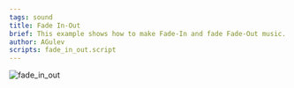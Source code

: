 ```yaml
---
tags: sound
title: Fade In-Out
brief: This example shows how to make Fade-In and fade Fade-Out music.
author: AGulev
scripts: fade_in_out.script
---
```


![fade_in_out](fade_in_out.jpg)
